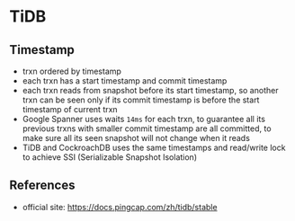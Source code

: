 # TiDB

## Timestamp
- trxn ordered by timestamp
- each trxn has a start timestamp and commit timestamp
- each trxn reads from snapshot before its start timestamp, so another trxn can be seen only if its commit timestamp is before the start timestamp of current trxn
- Google Spanner uses waits `14ms` for each trxn, to guarantee all its previous trxns with smaller commit timestamp are all committed, to make sure all its seen snapshot will not change when it reads
- TiDB and CockroachDB uses the same timestamps and read/write lock to achieve SSI (Serializable Snapshot Isolation)

## References
- official site: https://docs.pingcap.com/zh/tidb/stable
